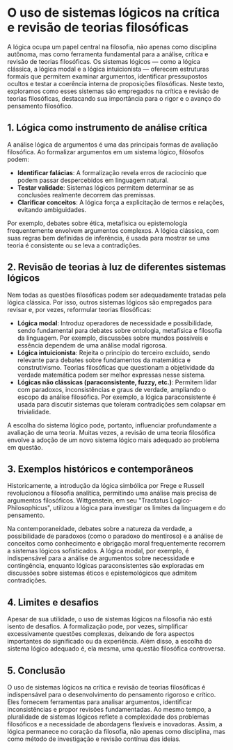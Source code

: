 # O uso de sistemas lógicos na crítica e revisão de teorias filosóficas

A lógica ocupa um papel central na filosofia, não apenas como disciplina autônoma, mas como ferramenta fundamental para a análise, crítica e revisão de teorias filosóficas. Os sistemas lógicos — como a lógica clássica, a lógica modal e a lógica intuicionista — oferecem estruturas formais que permitem examinar argumentos, identificar pressupostos ocultos e testar a coerência interna de proposições filosóficas. Neste texto, exploramos como esses sistemas são empregados na crítica e revisão de teorias filosóficas, destacando sua importância para o rigor e o avanço do pensamento filosófico.

## 1. Lógica como instrumento de análise crítica

A análise lógica de argumentos é uma das principais formas de avaliação filosófica. Ao formalizar argumentos em um sistema lógico, filósofos podem:

- **Identificar falácias**: A formalização revela erros de raciocínio que podem passar despercebidos em linguagem natural.
- **Testar validade**: Sistemas lógicos permitem determinar se as conclusões realmente decorrem das premissas.
- **Clarificar conceitos**: A lógica força a explicitação de termos e relações, evitando ambiguidades.

Por exemplo, debates sobre ética, metafísica ou epistemologia frequentemente envolvem argumentos complexos. A lógica clássica, com suas regras bem definidas de inferência, é usada para mostrar se uma teoria é consistente ou se leva a contradições.

## 2. Revisão de teorias à luz de diferentes sistemas lógicos

Nem todas as questões filosóficas podem ser adequadamente tratadas pela lógica clássica. Por isso, outros sistemas lógicos são empregados para revisar e, por vezes, reformular teorias filosóficas:

- **Lógica modal**: Introduz operadores de necessidade e possibilidade, sendo fundamental para debates sobre ontologia, metafísica e filosofia da linguagem. Por exemplo, discussões sobre mundos possíveis e essência dependem de uma análise modal rigorosa.
- **Lógica intuicionista**: Rejeita o princípio do terceiro excluído, sendo relevante para debates sobre fundamentos da matemática e construtivismo. Teorias filosóficas que questionam a objetividade da verdade matemática podem ser melhor expressas nesse sistema.
- **Lógicas não clássicas (paraconsistente, fuzzy, etc.)**: Permitem lidar com paradoxos, inconsistências e graus de verdade, ampliando o escopo da análise filosófica. Por exemplo, a lógica paraconsistente é usada para discutir sistemas que toleram contradições sem colapsar em trivialidade.

A escolha do sistema lógico pode, portanto, influenciar profundamente a avaliação de uma teoria. Muitas vezes, a revisão de uma teoria filosófica envolve a adoção de um novo sistema lógico mais adequado ao problema em questão.

## 3. Exemplos históricos e contemporâneos

Historicamente, a introdução da lógica simbólica por Frege e Russell revolucionou a filosofia analítica, permitindo uma análise mais precisa de argumentos filosóficos. Wittgenstein, em seu "Tractatus Logico-Philosophicus", utilizou a lógica para investigar os limites da linguagem e do pensamento.

Na contemporaneidade, debates sobre a natureza da verdade, a possibilidade de paradoxos (como o paradoxo do mentiroso) e a análise de conceitos como conhecimento e obrigação moral frequentemente recorrem a sistemas lógicos sofisticados. A lógica modal, por exemplo, é indispensável para a análise de argumentos sobre necessidade e contingência, enquanto lógicas paraconsistentes são exploradas em discussões sobre sistemas éticos e epistemológicos que admitem contradições.

## 4. Limites e desafios

Apesar de sua utilidade, o uso de sistemas lógicos na filosofia não está isento de desafios. A formalização pode, por vezes, simplificar excessivamente questões complexas, deixando de fora aspectos importantes do significado ou da experiência. Além disso, a escolha do sistema lógico adequado é, ela mesma, uma questão filosófica controversa.

## 5. Conclusão

O uso de sistemas lógicos na crítica e revisão de teorias filosóficas é indispensável para o desenvolvimento do pensamento rigoroso e crítico. Eles fornecem ferramentas para analisar argumentos, identificar inconsistências e propor revisões fundamentadas. Ao mesmo tempo, a pluralidade de sistemas lógicos reflete a complexidade dos problemas filosóficos e a necessidade de abordagens flexíveis e inovadoras. Assim, a lógica permanece no coração da filosofia, não apenas como disciplina, mas como método de investigação e revisão contínua das ideias.